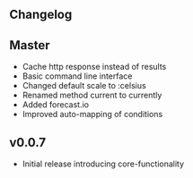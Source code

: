 Changelog
---------

## Master
* Cache http response instead of results
* Basic command line interface
* Changed default scale to :celsius
* Renamed method current to currently
* Added forecast.io
* Improved auto-mapping of conditions 

## v0.0.7
* Initial release introducing core-functionality  